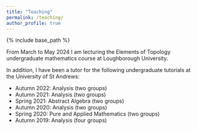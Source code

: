 ```yaml
---
title: "Teaching"
permalink: /teaching/
author_profile: true
---
```

{% include base_path %}


From March to May 2024 I am lecturing the Elements of Topology undergraduate mathematics course at Loughborough University.  

In addition, I have been a tutor for the following undergraduate tutorials at the University of St Andrews: 

- Autumn 2022: Analysis (two groups)
- Autumn 2021: Analysis (two groups)
- Spring 2021: Abstract Algebra (two groups)
- Autumn 2020: Analysis (two groups)
- Spring 2020: Pure and Applied Mathematics (two groups)
- Autumn 2019: Analysis (four groups)


